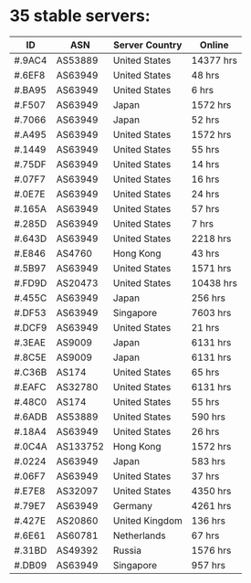 # 35 stable servers:

| ID | ASN | Server Country | Online |
| ------ | ------ | ------ | ------ |
| #.9AC4 | AS53889 | United States | 14377 hrs |
| #.6EF8 | AS63949 | United States | 48 hrs |
| #.BA95 | AS63949 | United States | 6 hrs |
| #.F507 | AS63949 | Japan | 1572 hrs |
| #.7066 | AS63949 | Japan | 52 hrs |
| #.A495 | AS63949 | United States | 1572 hrs |
| #.1449 | AS63949 | United States | 55 hrs |
| #.75DF | AS63949 | United States | 14 hrs |
| #.07F7 | AS63949 | United States | 16 hrs |
| #.0E7E | AS63949 | United States | 24 hrs |
| #.165A | AS63949 | United States | 57 hrs |
| #.285D | AS63949 | United States | 7 hrs |
| #.643D | AS63949 | United States | 2218 hrs |
| #.E846 | AS4760 | Hong Kong | 43 hrs |
| #.5B97 | AS63949 | United States | 1571 hrs |
| #.FD9D | AS20473 | United States | 10438 hrs |
| #.455C | AS63949 | Japan | 256 hrs |
| #.DF53 | AS63949 | Singapore | 7603 hrs |
| #.DCF9 | AS63949 | United States | 21 hrs |
| #.3EAE | AS9009 | Japan | 6131 hrs |
| #.8C5E | AS9009 | Japan | 6131 hrs |
| #.C36B | AS174 | United States | 65 hrs |
| #.EAFC | AS32780 | United States | 6131 hrs |
| #.48C0 | AS174 | United States | 55 hrs |
| #.6ADB | AS53889 | United States | 590 hrs |
| #.18A4 | AS63949 | United States | 26 hrs |
| #.0C4A | AS133752 | Hong Kong | 1572 hrs |
| #.0224 | AS63949 | Japan | 583 hrs |
| #.06F7 | AS63949 | United States | 37 hrs |
| #.E7E8 | AS32097 | United States | 4350 hrs |
| #.79E7 | AS63949 | Germany | 4261 hrs |
| #.427E | AS20860 | United Kingdom | 136 hrs |
| #.6E61 | AS60781 | Netherlands | 67 hrs |
| #.31BD | AS49392 | Russia | 1576 hrs |
| #.DB09 | AS63949 | Singapore | 957 hrs |


